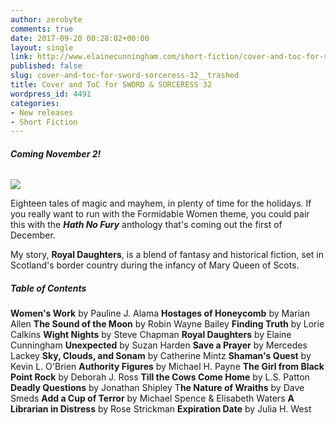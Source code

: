 ```yaml
---
author: zerobyte
comments: true
date: 2017-09-20 00:28:02+00:00
layout: single
link: http://www.elainecunningham.com/short-fiction/cover-and-toc-for-sword-sorceress-32__trashed/
published: false
slug: cover-and-toc-for-sword-sorceress-32__trashed
title: Cover and ToC for SWORD & SORCERESS 32
wordpress_id: 4491
categories:
- New releases
- Short Fiction
---
```


###### **Coming November 2!**


![](http://www.elainecunningham.com/wp-content/uploads/2017/09/ss32.jpg)


Eighteen tales of magic and mayhem, in plenty of time for the holidays. If you really want to run with the Formidable Women theme, you could pair this with the **_Hath No Fury_** anthology that's coming out the first of December.


My story, **Royal Daughters**, is a blend of fantasy and historical fiction, set in Scotland's border country during the infancy of Mary Queen of Scots.


##### **Table of Contents**




**Women's Work** by Pauline J. Alama
**Hostages of Honeycomb** by Marian Allen
**The Sound of the Moon** by Robin Wayne Bailey
**Finding Truth** by Lorie Calkins
**Wight Nights** by Steve Chapman
**Royal Daughters** by Elaine Cunningham
**Unexpected** by Suzan Harden
**Save a Prayer** by Mercedes Lackey
**Sky, Clouds, and Sonam** by Catherine Mintz
**Shaman's Quest** by Kevin L. O'Brien
**Authority Figures** by Michael H. Payne
**The Girl from Black Point Rock** by Deborah J. Ross
**Till the Cows Come Home** by L.S. Patton
**Deadly Questions** by Jonathan Shipley
T**he Nature of Wraiths** by Dave Smeds
**Add a Cup of Terror** by Michael Spence & Elisabeth Waters
**A Librarian in Distress** by Rose Strickman
**Expiration Date** by Julia H. West
